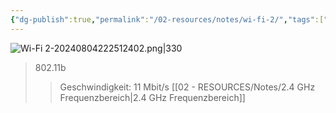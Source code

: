 ```yaml
---
{"dg-publish":true,"permalink":"/02-resources/notes/wi-fi-2/","tags":["netzwerk/wifi"],"noteIcon":"","updated":"2024-08-04T22:35:16.696+02:00"}
---
```


![Wi-Fi 2-20240804222512402.png|330](/img/user/02%20-%20RESOURCES/Files/Wi-Fi%202-20240804222512402.png)
>802.11b
>>Geschwindigkeit: 11 Mbit/s
>>[[02 - RESOURCES/Notes/2.4 GHz Frequenzbereich\|2.4 GHz Frequenzbereich]]